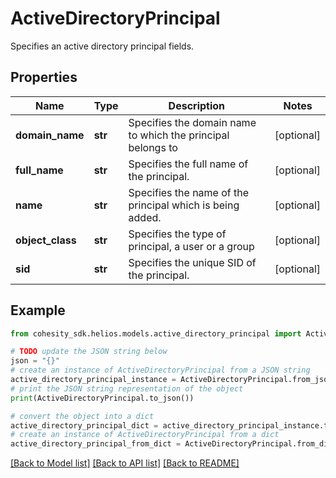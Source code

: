 # ActiveDirectoryPrincipal

Specifies an active directory principal fields.

## Properties

Name | Type | Description | Notes
------------ | ------------- | ------------- | -------------
**domain_name** | **str** | Specifies the domain name to which the principal belongs to | [optional] 
**full_name** | **str** | Specifies the full name of the principal. | [optional] 
**name** | **str** | Specifies the name of the principal which is being added. | [optional] 
**object_class** | **str** | Specifies the type of principal, a user or a group | [optional] 
**sid** | **str** | Specifies the unique SID of the principal. | [optional] 

## Example

```python
from cohesity_sdk.helios.models.active_directory_principal import ActiveDirectoryPrincipal

# TODO update the JSON string below
json = "{}"
# create an instance of ActiveDirectoryPrincipal from a JSON string
active_directory_principal_instance = ActiveDirectoryPrincipal.from_json(json)
# print the JSON string representation of the object
print(ActiveDirectoryPrincipal.to_json())

# convert the object into a dict
active_directory_principal_dict = active_directory_principal_instance.to_dict()
# create an instance of ActiveDirectoryPrincipal from a dict
active_directory_principal_from_dict = ActiveDirectoryPrincipal.from_dict(active_directory_principal_dict)
```
[[Back to Model list]](../README.md#documentation-for-models) [[Back to API list]](../README.md#documentation-for-api-endpoints) [[Back to README]](../README.md)



